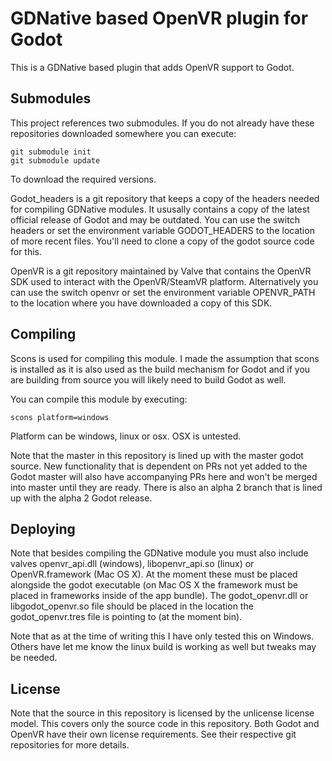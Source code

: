 # GDNative based OpenVR plugin for Godot

This is a GDNative based plugin that adds OpenVR support to Godot.

Submodules
----------
This project references two submodules. If you do not already have these repositories downloaded somewhere you can execute:
```
git submodule init
git submodule update
```
To download the required versions.

Godot_headers is a git repository that keeps a copy of the headers needed for compiling GDNative modules. It ususally contains a copy of the latest official release of Godot and may be outdated.
You can use the switch headers or set the environment variable GODOT_HEADERS to the location of more recent files. You'll need to clone a copy of the godot source code for this.

OpenVR is a git repository maintained by Valve that contains the OpenVR SDK used to interact with the OpenVR/SteamVR platform.
Alternatively you can use the switch openvr or set the environment variable OPENVR_PATH to the location where you have downloaded a copy of this SDK.

Compiling
---------
Scons is used for compiling this module. I made the assumption that scons is installed as it is also used as the build mechanism for Godot and if you are building from source you will likely need to build Godot as well.

You can compile this module by executing:
```
scons platform=windows
```

Platform can be windows, linux or osx. OSX is untested.

Note that the master in this repository is lined up with the master godot source. New functionality that is dependent on PRs not yet added to the Godot master will also have accompanying PRs here and won't be merged into master until they are ready.
There is also an alpha 2 branch that is lined up with the alpha 2 Godot release.

Deploying
---------
Note that besides compiling the GDNative module you must also include valves openvr_api.dll (windows), libopenvr_api.so (linux) or OpenVR.framework (Mac OS X).
At the moment these must be placed alongside the godot executable (on Mac OS X the framework must be placed in frameworks inside of the app bundle).
The godot_openvr.dll or libgodot_openvr.so file should be placed in the location the godot_openvr.tres file is pointing to (at the moment bin).

Note that as at the time of writing this I have only tested this on Windows. Others have let me know the linux build is working as well but tweaks may be needed.

License
-------
Note that the source in this repository is licensed by the unlicense license model. This covers only the source code in this repository. Both Godot and OpenVR have their own license requirements. See their respective git repositories for more details.
